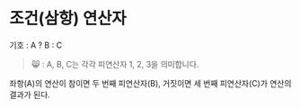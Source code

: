 조건(삼항) 연산자
==========
기호 : A ? B : C
> 😸 : A, B, C는 각각 피연산자 1, 2, 3을 의미합니다.

좌항(A)의 연산이 참이면 두 번째 피연산자(B), 거짓이면 세 번째 피연산자(C)가 연산의 결과가 된다.